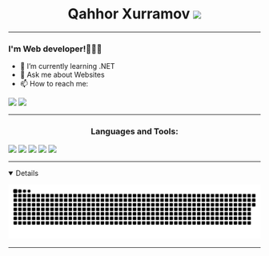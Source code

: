 <h1 align="center">Qahhor Xurramov <img src="https://media.giphy.com/media/hvRJCLFzcasrR4ia7z/giphy.gif" width="35"></h1>

<hr>

<h3>I'm Web developer!👨🏻‍💻</h3>

- 🌱 I’m currently learning .NET
- 💬 Ask me about Websites
- 📫 How to reach me: 

<a href="https://t.me/xurramovqahhor">
    <img src="https://img.shields.io/badge/Telegram-2CA5E0?style=for-the-badge&logo=telegram&logoColor=white"/></a>
<a href="https://www.instagram.com/xurramov_qahhor/">
    <img src="https://img.shields.io/badge/Instagram-%23E4405F.svg?style=for-the-badge&logo=Instagram&logoColor=white"/></a>

<hr>

<h3 align="center">Languages and Tools:</h3>

<p>
    <code><img width="10%" src="https://www.vectorlogo.zone/logos/python/python-vertical.svg"></code>
    <code><img width="12%" src="https://img.icons8.com/color/452/c-programming.png"></code>
    <code><img width="10%" src="https://upload.wikimedia.org/wikipedia/commons/1/18/ISO_C%2B%2B_Logo.svg"></code>
    <code><img width="12%" src="https://cdn.cdnlogo.com/logos/c/27/c.svg"></code>
    <code><img width="10%" src="https://dotnet.microsoft.com/static/images/redesign/social/square.png"></code>
</p>

<p align="center">

<hr>
<details open="">
  <p align="center">
   <a href="https://github.com/Abdullayevich/Abdullayevich">
       <img alt="Snake animation" src="https://github.com/mikyll/mikyll/blob/output/github-contribution-grid-snake.svg"/></a>
  </p>
</details>
<hr>
